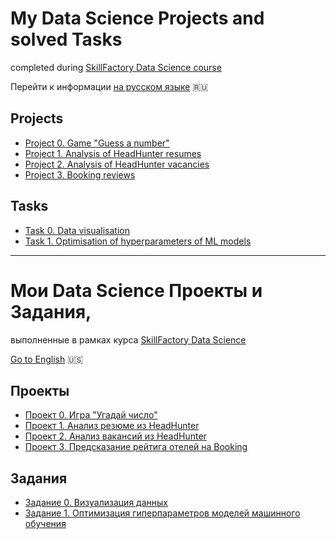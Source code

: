 # My Data Science Projects and solved Tasks
completed during [SkillFactory Data Science course](https://skillfactory.ru/data-science-specialization)

 Перейти к информации [на русском языке](https://github.com/StasBard/SF_DataScience#%D0%BC%D0%BE%D0%B8-data-science-%D0%BF%D1%80%D0%BE%D0%B5%D0%BA%D1%82%D1%8B-%D0%B8-%D0%B7%D0%B0%D0%B4%D0%B0%D0%BD%D0%B8%D1%8F) :ru: 

## Projects
* [Project 0. Game "Guess a number"](https://github.com/StasBard/SF_DataScience/tree/master/Projects/project_0)
* [Project 1. Analysis of HeadHunter resumes](https://github.com/StasBard/SF_DataScience/tree/master/Projects/Project_1)
* [Project 2. Analysis of HeadHunter vacancies](https://github.com/StasBard/SF_DataScience/tree/master/Projects/Project_2)  
* [Project 3. Booking reviews](https://github.com/StasBard/SF_DataScience/tree/master/Projects/Project_3)  

## Tasks
* [Task 0. Data visualisation](https://github.com/StasBard/SF_DataScience/tree/master/Tasks/Task_0)  
* [Task 1. Optimisation of hyperparameters of ML models](https://github.com/StasBard/SF_DataScience/tree/master/Tasks/Task_1)

---
# Мои Data Science Проекты и Задания,
выполненные в рамках курса [SkillFactory Data Science](https://skillfactory.ru/data-science-specialization)

[Go to English](https://github.com/StasBard/SF_DataScience#my-data-science-projects-and-solved-tasks) :us: 

## Проекты
* [Проект 0. Игра "Угадай число"](https://github.com/StasBard/SF_DataScience/tree/master/Projects/project_0)
* [Проект 1. Анализ резюме из HeadHunter](https://github.com/StasBard/SF_DataScience/tree/master/Projects/Project_1)
* [Проект 2. Анализ вакансий из HeadHunter](https://github.com/StasBard/SF_DataScience/tree/master/Projects/Project_2)  
* [Проект 3. Предсказание рейтига отелей на Booking](https://github.com/StasBard/SF_DataScience/tree/master/Projects/Project_3)  

## Задания
* [Задание 0. Визуализация данных](https://github.com/StasBard/SF_DataScience/tree/master/Tasks/Task_0)  
* [Задание 1. Оптимизация гиперпараметров моделей машинного обучения](https://github.com/StasBard/SF_DataScience/tree/master/Tasks/Task_1)